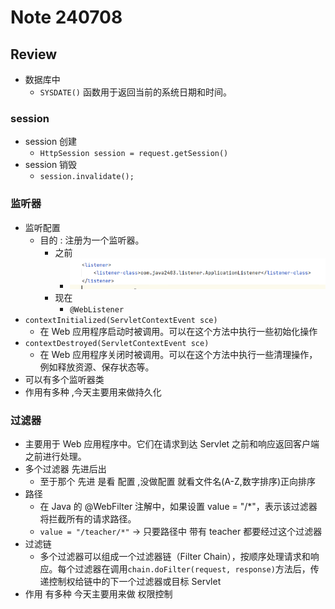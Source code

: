 # Note 240708
## Review
  - 数据库中 
    - `SYSDATE()` 函数用于返回当前的系统日期和时间。
### session
- session 创建
  - `HttpSession session = request.getSession()`
- session 销毁
  - `session.invalidate();`

### 监听器
- 监听配置
  - 目的 : 注册为一个监听器。
    - 之前
      - ![img.png](img.png)
    - 现在
      - `@WebListener`
- `contextInitialized(ServletContextEvent sce)`
  - 在 Web 应用程序启动时被调用。可以在这个方法中执行一些初始化操作
- `contextDestroyed(ServletContextEvent sce)`
  - 在 Web 应用程序关闭时被调用。可以在这个方法中执行一些清理操作，例如释放资源、保存状态等。
- 可以有多个监听器类
- 作用有多种 ,今天主要用来做持久化

### 过滤器
- 主要用于 Web 应用程序中。它们在请求到达 Servlet 之前和响应返回客户端之前进行处理。
- 多个过滤器 先进后出
  - 至于那个 先进 是看 配置 ,没做配置 就看文件名(A-Z,数字排序)正向排序
- 路径
  - 在 Java 的 @WebFilter 注解中，如果设置 value = "/*"，表示该过滤器将拦截所有的请求路径。
  - `value = "/teacher/*"` -> 只要路径中 带有 teacher 都要经过这个过滤器
- 过滤链
  - 多个过滤器可以组成一个过滤器链（Filter Chain），按顺序处理请求和响应。每个过滤器在调用` chain.doFilter(request, response) `方法后，传递控制权给链中的下一个过滤器或目标 Servlet
- 作用 有多种 今天主要用来做 权限控制